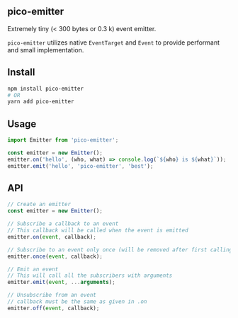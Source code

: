 ## pico-emitter
Extremely tiny (< 300 bytes or 0.3 k) event emitter.


`pico-emitter` utilizes native `EventTarget` and `Event` to provide performant and small implementation.

## Install
```sh
npm install pico-emitter
# OR
yarn add pico-emitter
```

## Usage

```js
import Emitter from 'pico-emitter';

const emitter = new Emitter();
emitter.on('hello', (who, what) => console.log(`${who} is ${what}`));
emitter.emit('hello', 'pico-emitter', 'best');
```

## API
```js
// Create an emitter
const emitter = new Emitter();

// Subscribe a callback to an event
// This callback will be called when the event is emitted
emitter.on(event, callback);

// Subscribe to an event only once (will be removed after first calling)
emitter.once(event, callback);

// Emit an event
// This will call all the subscribers with arguments
emitter.emit(event, ...arguments);

// Unsubscribe from an event
// callback must be the same as given in .on
emitter.off(event, callback);
```